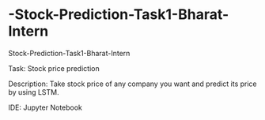 # -Stock-Prediction-Task1-Bharat-Intern
Stock-Prediction-Task1-Bharat-Intern

Task: Stock price prediction

Description: Take stock price of any company you want and predict its price by using LSTM.

IDE: Jupyter Notebook
